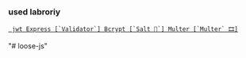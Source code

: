 ### used labroriy

[`` 
jwt
Express [`Validator`]
Bcrypt [`Salt 🧂`]
Multer [`Multer` 🎞]
``](https://github.com/)


"# loose-js" 
